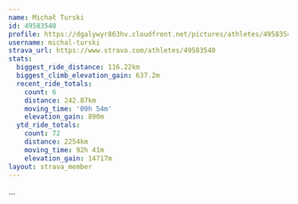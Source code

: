 ```yaml
---
name: Michał Turski
id: 49583540
profile: https://dgalywyr863hv.cloudfront.net/pictures/athletes/49583540/14729338/1/large.jpg
username: michal-turski
strava_url: https://www.strava.com/athletes/49583540
stats:
  biggest_ride_distance: 116.22km
  biggest_climb_elevation_gain: 637.2m
  recent_ride_totals:
    count: 6
    distance: 242.87km
    moving_time: '09h 54m'
    elevation_gain: 890m
  ytd_ride_totals:
    count: 72
    distance: 2254km
    moving_time: 92h 41m
    elevation_gain: 14717m
layout: strava_member
--- 
```

...
